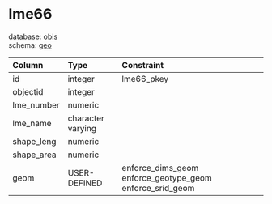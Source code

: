 # lme66
database: [obis](../)  
schema: [geo](geo)  

|Column|Type|Constraint|
|:---|:---|:---|
|id|integer|lme66_pkey |
|objectid|integer||
|lme_number|numeric||
|lme_name|character varying||
|shape_leng|numeric||
|shape_area|numeric||
|geom|USER-DEFINED|enforce_dims_geom enforce_geotype_geom enforce_srid_geom |
